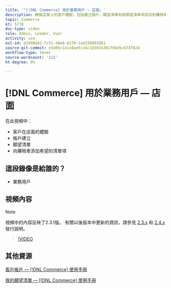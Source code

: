 ```yaml
---
title: '"[!DNL Commerce] 用於業務用戶 — 店面」'
description: 瞭解店面上的客戶體驗，包括建立帳戶、願望清單和將願望清單項添加到購物車
topic: Commerce
kt: 5778
doc-type: video
role: Admin, Leader, User
activity: use
exl-id: d2498d42-fc51-48e0-8239-2ad199003961
source-git-commit: e540bc1e1c8ae5c34c16503a381f6bd5c674f824
workflow-type: tm+mt
source-wordcount: '112'
ht-degree: 0%

---
```


# [!DNL Commerce] 用於業務用戶 — 店面

在此視頻中：

- 客戶在店面的體驗
- 帳戶建立
- 願望清單
- 向購物車添加希望的清單項

## 這段錄像是給誰的？

- 業務用戶

## 視頻內容

>[!NOTE]
>
>視頻中的內容反映了2.3.1版。 有關以後版本中更新的資訊，請參見 [ 2.3.x](https://devdocs.magento.com/guides/v2.3/release-notes/bk-release-notes.html) 和 [2.4.x](https://devdocs.magento.com/guides/v2.4/release-notes/bk-release-notes.html) 發行說明。

>[!VIDEO](https://video.tv.adobe.com/v/36188?quality=12&learn=on)

## 其他資源

[客戶帳戶 —  [!DNL Commerce] 使用手冊](https://docs.magento.com/user-guide/customers/customer-account.html)

[我的願望清單 —  [!DNL Commerce] 使用手冊](https://docs.magento.com/user-guide/customers/account-dashboard-my-wish-list.html)
